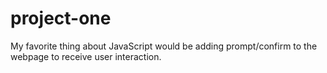 # project-one
My favorite thing about JavaScript would be adding prompt/confirm to the webpage to receive user interaction.
